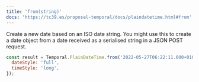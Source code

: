 ```yaml
---
title: 'from(string)'
docs: 'https://tc39.es/proposal-temporal/docs/plaindatetime.html#from'
---
```


Create a new date based on an ISO date string. You might use this to create a date object from a date received as a serialised string in a JSON POST request.

```javascript
const result = Temporal.PlainDateTime.from('2022-05-27T06:22:11.000+0100').toLocaleString('en-GB', {
  dateStyle: 'full',
  timeStyle: 'long',
});
```
